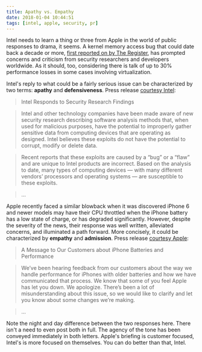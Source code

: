 ```yaml
---
title: Apathy vs. Empathy
date: 2018-01-04 10:44:51
tags: [intel, apple, security, pr]
---
```


Intel needs to learn a thing or three from Apple in the world of public responses to drama, it seems. A kernel memory access bug that could date back a decade or more, [first reported on by The Register](https://www.theregister.co.uk/2018/01/02/intel_cpu_design_flaw/), has prompted concerns and criticism from security researchers and developers worldwide. As it should, too, considering there is talk of up to 30% performance losses in some cases involving virtualization. 

Intel's reply to what could be a fairly serious issue can be characterized by two terms: **apathy** and **defensiveness**. Press release [courtesy Intel](https://newsroom.intel.com/news/intel-responds-to-security-research-findings/):

> Intel Responds to Security Research Findings

> Intel and other technology companies have been made aware of new security research describing software analysis methods that, when used for malicious purposes, have the potential to improperly gather sensitive data from computing devices that are operating as designed. Intel believes these exploits do not have the potential to corrupt, modify or delete data.
  
>  Recent reports that these exploits are caused by a “bug” or a “flaw” and are unique to Intel products are incorrect. Based on the analysis to date, many types of computing devices — with many different vendors’ processors and operating systems — are susceptible to these exploits.

> ...

Apple recently faced a similar blowback when it was discovered iPhone 6 and newer models may have their CPU throttled when the iPhone battery has a low state of charge, or has degraded significantly. However, despite the severity of the news, their response was well written, alleviated concerns, and illuminated a path forward. More concisely, it could be characterized by **empathy** and **admission**. Press release [courtesy Apple](https://www.apple.com/iphone-battery-and-performance/):

> A Message to Our Customers about iPhone Batteries and Performance

> We’ve been hearing feedback from our customers about the way we handle performance for iPhones with older batteries and how we have communicated that process. We know that some of you feel Apple has let you down. We apologize. There’s been a lot of misunderstanding about this issue, so we would like to clarify and let you know about some changes we’re making.

> ...

Note the night and day difference between the two responses here. There isn't a need to even post both in full. The agency of the tone has been conveyed immediately in both letters. Apple's briefing is customer focused, Intel's is more focused on themselves. You can do better than that, Intel.

